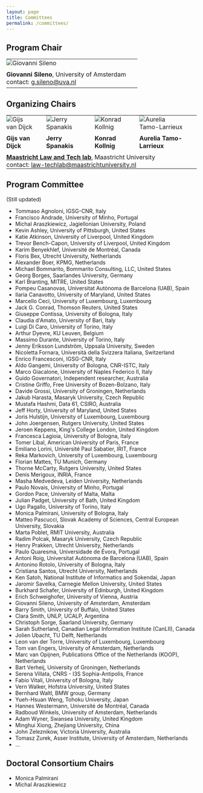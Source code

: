 ```yaml
---
layout: page
title: Committees
permalink: /committees/
---
```


## Program Chair 

<table>
<tr style="background-color: transparent;">
  <td style="border-color: transparent; padding: 0px 30px 10px 0px;">
    <img alt="Giovanni Sileno" src="https://jurix23.maastrichtlawtech.eu/assets/giovanni.jpg" style="max-height: 170px;" />
  </td>
</tr>
<tr style="background-color: transparent;">
  <td style="vertical-align: top; border-color: transparent; padding: 0px 30px 0px 0px;">
    <strong>Giovanni Sileno</strong>, University of Amsterdam 
  </td>
</tr>
<tr style="background-color: transparent;">
  <td style="border-color: transparent; padding: 0px 30px 5px 0px;">
    contact: <a href="mailto:g.sileno@uva.nl">g.sileno@uva.nl</a>
  </td>
</tr>
</table>

## Organizing Chairs 

<table>
<tr style="background-color: transparent;">
  <td style="vertical-align: bottom; border-color: transparent; padding: 0px 30px 10px 0px;"> 
    <img alt="Gijs van Dijck" src="https://jurix23.maastrichtlawtech.eu/assets/gijs.jpg" style="max-height: 170px;" /> 
  </td>
  <td style="vertical-align: bottom; border-color: transparent; padding: 0px 30px 10px 0px;">
    <img alt="Jerry Spanakis" src="https://jurix23.maastrichtlawtech.eu/assets/jerry.png" style="max-height: 170px;" /> 
  </td>
  <td style="vertical-align: bottom; border-color: transparent; padding: 0px 30px 10px 0px;"> 
    <img alt="Konrad Kollnig" src="https://jurix23.maastrichtlawtech.eu/assets/konrad.jpg" style="max-height: 170px;" /> 
  </td>
  <td style="vertical-align: bottom; border-color: transparent; padding: 0px 30px 10px 0px;"> 
    <img alt="Aurelia Tamo-Larrieux" src="https://jurix23.maastrichtlawtech.eu/assets/aurelia.jpg" style="max-height: 170px;" /> 
  </td>
</tr>
<tr style="background-color: transparent;">
  <td style="vertical-align: top; border-color: transparent; padding: 0px 30px 5px 0px;"> <strong>Gijs van Dijck</strong> </td>
  <td style="vertical-align: top; border-color: transparent; padding: 0px 30px 5px 0px;"> <strong>Jerry Spanakis</strong> </td>
  <td style="vertical-align: top; border-color: transparent; padding: 0px 30px 5px 0px;"> <strong>Konrad Kollnig</strong> </td>
  <td style="vertical-align: top; border-color: transparent; padding: 0px 30px 5px 0px;"> <strong>Aurelia Tamo-Larrieux</strong> </td>
</tr>
<tr style="background-color: transparent;">
  <td colspan="4" style="border-color: transparent; padding: 5px 30px 0px 0px;"><a href="https://www.maastrichtuniversity.nl/about-um/faculties/law/research/law-and-tech-lab"><strong>Maastricht Law and Tech lab</strong></a>, Maastricht University</td>
</tr>
<tr style="background-color: transparent;">
  <td colspan="4" style="border-color: transparent; padding: 0px 30px 0px 0px;">contact: <a href="mailto:law-techlab@maastrichtuniversity.nl">law-techlab@maastrichtuniversity.nl</a></td>
</tr>
</table>

## Program Committee 

(Still updated)

- Tommaso Agnoloni, IGSG-CNR, Italy
- Francisco Andrade, University of Minho, Portugal
- Michal Araszkiewicz, Jagiellonian University, Poland
- Kevin Ashley, University of Pittsburgh, United States
- Katie Atkinson, University of Liverpool, United Kingdom
- Trevor Bench-Capon, University of Liverpool, United Kingdom
- Karim Benyekhlef, Université de Montréal, Canada
- Floris Bex, Utrecht University, Netherlands
- Alexander Boer, KPMG, Netherlands
- Michael Bommarito, Bommarito Consulting, LLC, United States
- Georg Borges, Saarlandes University, Germany
- Karl Branting, MITRE, United States
- Pompeu Casanovas, Universitat Autònoma de Barcelona (UAB), Spain
- Ilaria Canavotto, University of Maryland, United States
- Marcello Ceci, University of Luxembourg, Luxembourg
- Jack G. Conrad, Thomson Reuters, United States
- Giuseppe Contissa, University of Bologna, Italy
- Claudia d'Amato, University of Bari, Italy
- Luigi Di Caro, University of Torino, Italy
- Arthur Dyevre, KU Leuven, Belgium
- Massimo Durante, University of Torino, Italy
- Jenny Eriksson Lundström, Uppsala University, Sweden
- Nicoletta Fornara, Università della Svizzera Italiana, Switzerland
- Enrico Francesconi, IGSG-CNR, Italy
- Aldo Gangemi, University of Bologna, CNR-ISTC, Italy
- Marco Giacalone, University of Naples Federico II, Italy
- Guido Governatori, Independent researcher, Australia
- Cristine Griffo, Free University of Bozen-Bolzano, Italy
- Davide Grossi, University of Groningen, Netherlands
- Jakub Harasta, Masaryk University, Czech Republic
- Mustafa Hashmi, Data 61, CSIRO, Australia
- Jeff Horty, University of Maryland, United States
- Joris Hulstijn, University of Luxembourg, Luxembourg
- John Joergensen, Rutgers University, United States
- Jeroen Keppens, King's College London, United Kingdom
- Francesca Lagioia, University of Bologna, Italy
- Tomer Libal, American University of Paris, France
- Emiliano Lorini, Université Paul Sabatier, IRIT, France
- Reka Markovich, University of Luxembourg, Luxembourg
- Florian Mattes, TU Munich, Germany
- Thorne McCarty, Rutgers University, United States
- Denis Merigoux, INRIA, France
- Masha Medvedeva, Leiden University, Netherlands
- Paulo Novais, University of Minho, Portugal
- Gordon Pace, University of Malta, Malta
- Julian Padget, University of Bath, United Kingdom
- Ugo Pagallo, University of Torino, Italy
- Monica Palmirani, University of Bologna, Italy
- Matteo Pascucci, Slovak Academy of Sciences, Central European University, Slovakia
- Marta Poblet, RMIT University, Australia
- Radim Polcak, Masaryk University, Czech Republic
- Henry Prakken, Utrecht University, Netherlands
- Paulo Quaresma, Universidade de Évora, Portugal
- Antoni Roig, Universitat Autònoma de Barcelona (UAB), Spain
- Antonino Rotolo, University of Bologna, Italy
- Cristiana Santos, Utrecht University, Netherlands
- Ken Satoh, National Institute of Informatics and Sokendai, Japan
- Jaromir Savelka, Carnegie Mellon University, United States
- Burkhard Schafer, University of Edinburgh, United Kingdom
- Erich Schweighofer, University of Vienna, Austria
- Giovanni Sileno, University of Amsterdam, Amsterdam
- Barry Smith, University of Buffalo, United States
- Clara Smith, UNLP, UCALP, Argentina
- Christoph Sorge, Saarland University, Germany
- Sarah Sutherland, Canadian Legal Information Institute (CanLII), Canada
- Jolien Ubacht, TU Delft, Netherlands
- Leon van der Torre, University of Luxembourg, Luxembourg
- Tom van Engers, University of Amsterdam, Netherlands
- Marc van Opijnen, Publications Office of the Netherlands (KOOP), Netherlands
- Bart Verheij, University of Groningen, Netherlands
- Serena Villata, CNRS - I3S Sophia-Antipolis, France
- Fabio Vitali, University of Bologna, Italy
- Vern Walker, Hofstra University, United States
- Bernhard Waltl, BMW group, Germany
- Yueh-Hsuan Weng, Tohoku University, Japan
- Hannes Westermann, Université de Montréal, Canada
- Radboud Winkels, University of Amsterdam, Netherlands
- Adam Wyner, Swansea University, United Kingdom
- Minghui Xiong, Zhejiang University, China
- John Zeleznikow, Victoria University, Australia
- Tomasz Zurek, Asser Institute, University of Amsterdam, Netherlands
- ...

## Doctoral Consortium Chairs 

- Monica Palmirani
- Michal Araszkiewicz


